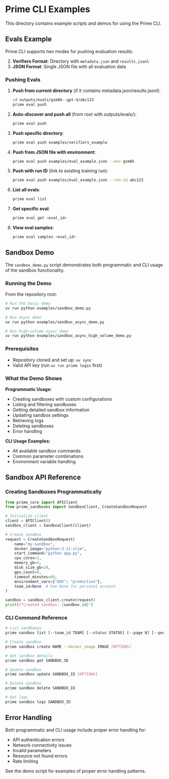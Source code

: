 # Prime CLI Examples

This directory contains example scripts and demos for using the Prime CLI.

## Evals Example

Prime CLI supports two modes for pushing evaluation results:

2. **Verifiers Format**: Directory with `metadata.json` and `results.jsonl`
1. **JSON Format**: Single JSON file with all evaluation data

### Pushing Evals

1. **Push from current directory** (if it contains metadata.json/results.jsonl):
   ```bash
   cd outputs/evals/gsm8k--gpt-4/abc123
   prime eval push
   ```

2. **Auto-discover and push all** (from root with outputs/evals/):
   ```bash
   prime eval push
   ```

3. **Push specific directory**:
   ```bash
   prime eval push examples/verifiers_example
   ```

4. **Push from JSON file with environment**:
   ```bash
   prime eval push examples/eval_example.json --env gsm8k
   ```

5. **Push with run ID** (link to existing training run):
   ```bash
   prime eval push examples/eval_example.json --run-id abc123
   ```

6. **List all evals**:
   ```bash
   prime eval list
   ```

7. **Get specific eval**:
   ```bash
   prime eval get <eval_id>
   ```

8. **View eval samples**:
   ```bash
   prime eval samples <eval_id>
   ```


## Sandbox Demo

The `sandbox_demo.py` script demonstrates both programmatic and CLI usage of the sandbox functionality.

### Running the Demo

From the repository root:

```bash
# Run the basic demo
uv run python examples/sandbox_demo.py

# Run async demo
uv run python examples/sandbox_async_demo.py

# Run high-volume async demo
uv run python examples/sandbox_async_high_volume_demo.py
```

### Prerequisites

- Repository cloned and set up: `uv sync`
- Valid API key (run `uv run prime login` first)

### What the Demo Shows

**Programmatic Usage:**

- Creating sandboxes with custom configurations
- Listing and filtering sandboxes
- Getting detailed sandbox information
- Updating sandbox settings
- Retrieving logs
- Deleting sandboxes
- Error handling

**CLI Usage Examples:**

- All available sandbox commands
- Common parameter combinations
- Environment variable handling

## Sandbox API Reference

### Creating Sandboxes Programmatically

```python
from prime_core import APIClient
from prime_sandboxes import SandboxClient, CreateSandboxRequest

# Initialize client
client = APIClient()
sandbox_client = SandboxClient(client)

# Create sandbox
request = CreateSandboxRequest(
    name="my-sandbox",
    docker_image="python:3.11-slim",
    start_command="python app.py",
    cpu_cores=2,
    memory_gb=4,
    disk_size_gb=20,
    gpu_count=0,
    timeout_minutes=60,
    environment_vars={"ENV": "production"},
    team_id=None  # Use None for personal account
)

sandbox = sandbox_client.create(request)
print(f"Created sandbox: {sandbox.id}")
```

### CLI Command Reference

```bash
# List sandboxes
prime sandbox list [--team_id TEAM] [--status STATUS] [--page N] [--per_page N]

# Create sandbox
prime sandbox create NAME --docker_image IMAGE [OPTIONS]

# Get sandbox details
prime sandbox get SANDBOX_ID

# Update sandbox
prime sandbox update SANDBOX_ID [OPTIONS]

# Delete sandbox
prime sandbox delete SANDBOX_ID

# Get logs
prime sandbox logs SANDBOX_ID
```

## Error Handling

Both programmatic and CLI usage include proper error handling for:

- API authentication errors
- Network connectivity issues
- Invalid parameters
- Resource not found errors
- Rate limiting

See the demo script for examples of proper error handling patterns.
